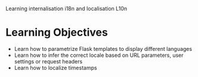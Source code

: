 Learning internalisation i18n and localisation L10n
# Learning Objectives
- Learn how to parametrize Flask templates to display different languages
- Learn how to infer the correct locale based on URL parameters, user settings or request headers
- Learn how to localize timestamps
